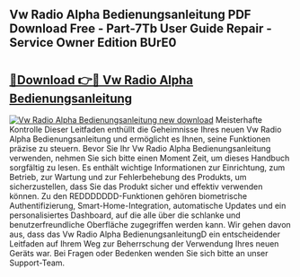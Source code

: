 ## Vw Radio Alpha Bedienungsanleitung PDF Download Free - Part-7Tb User Guide Repair - Service Owner Edition BUrE0

# <h2><a href="http://df2b8g.blite.top/?on=Vw+Radio+Alpha+Bedienungsanleitung">🔗Download 👉🔴 Vw Radio Alpha Bedienungsanleitung</a></h2>

[![Vw Radio Alpha Bedienungsanleitung new download](https://i.imgur.com/lujVjoI.png)](http://df2b8g.blite.top/?on=Vw+Radio+Alpha+Bedienungsanleitung)
Meisterhafte Kontrolle Dieser Leitfaden enthüllt die Geheimnisse Ihres neuen Vw Radio Alpha Bedienungsanleitung und ermöglicht es Ihnen, seine Funktionen präzise zu steuern. Bevor Sie Ihr Vw Radio Alpha Bedienungsanleitung verwenden, nehmen Sie sich bitte einen Moment Zeit, um dieses Handbuch sorgfältig zu lesen. Es enthält wichtige Informationen zur Einrichtung, zum Betrieb, zur Wartung und zur Fehlerbehebung des Produkts, um sicherzustellen, dass Sie das Produkt sicher und effektiv verwenden können. Zu den REDDDDDDD-Funktionen gehören biometrische Authentifizierung, Smart-Home-Integration, automatische Updates und ein personalisiertes Dashboard, auf die alle über die schlanke und benutzerfreundliche Oberfläche zugegriffen werden kann. Wir gehen davon aus, dass das Vw Radio Alpha BedienungsanleitungD ein entscheidender Leitfaden auf Ihrem Weg zur Beherrschung der Verwendung Ihres neuen Geräts war. Bei Fragen oder Bedenken wenden Sie sich bitte an unser Support-Team.
